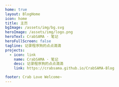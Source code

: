 ```yaml
---
home: true
layout: BlogHome
icon: home
title: 主页
bgImage: /assets/img/bg.svg
heroImage: /assets/img/logo.png
heroText: CrabSAMA · 笔记
heroFullScreen: false
tagline: 记录程序狗的点点滴滴
projects:
  - icon: link
    name: CrabSAMA · 笔记
    desc: 记录程序狗的点点滴滴
    link: https://crabsama.github.io/CrabSAMA-Blog

footer: Crab Love Welcome~
---
```

